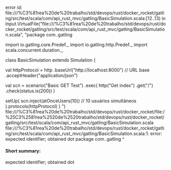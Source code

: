 error id: file://<HOME>/%C3%81rea%20de%20trabalho/std/devops/rust/docker_rocket/gatling/src/test/scala/com/api_rust_mvc/gatling/BasicSimulation.scala:[12..13) in Input.VirtualFile("file://<HOME>/%C3%81rea%20de%20trabalho/std/devops/rust/docker_rocket/gatling/src/test/scala/com/api_rust_mvc/gatling/BasicSimulation.scala", "package com..gatling

import io.gatling.core.Predef._
import io.gatling.http.Predef._
import scala.concurrent.duration._

class BasicSimulation extends Simulation {

  val httpProtocol = http
    .baseUrl("http://localhost:8000") // URL base
    .acceptHeader("application/json")

  val scn = scenario("Basic GET Test")
    .exec(
      http("Get index")
        .get("/")
        .check(status.is(200))
    )

  setUp(
    scn.inject(atOnceUsers(10)) // 10 usuários simultâneos
  ).protocols(httpProtocol)
}
")
file://<HOME>/%C3%81rea%20de%20trabalho/std/devops/rust/docker_rocket/file:<HOME>/%25C3%2581rea%2520de%2520trabalho/std/devops/rust/docker_rocket/gatling/src/test/scala/com/api_rust_mvc/gatling/BasicSimulation.scala
file://<HOME>/%C3%81rea%20de%20trabalho/std/devops/rust/docker_rocket/gatling/src/test/scala/com/api_rust_mvc/gatling/BasicSimulation.scala:1: error: expected identifier; obtained dot
package com..gatling
            ^
#### Short summary: 

expected identifier; obtained dot